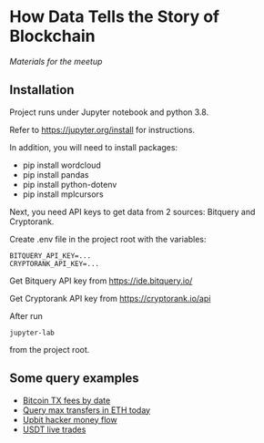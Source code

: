 # How Data Tells the Story of Blockchain

*Materials for the meetup*

## Installation

Project runs under Jupyter notebook and python 3.8.

Refer to https://jupyter.org/install for instructions.

In addition, you will need to install packages:

* pip install wordcloud
* pip install pandas
* pip install python-dotenv
* pip install mplcursors

Next, you need API keys to get data from 2 sources: Bitquery and Cryptorank.


Create .env file in the project root with the variables:

```
BITQUERY_API_KEY=...
CRYPTORANK_API_KEY=...
```

Get Bitquery API key from https://ide.bitquery.io/

Get Cryptorank API key from https://cryptorank.io/api


After run 
```
jupyter-lab
```

from the project root.


## Some query examples

* [Bitcoin TX fees by date](https://ide.bitquery.io/Query-max-tx-hash-value_1)
* [Query max transfers in ETH today](https://ide.bitquery.io/Query-max-transfers-in-ETH-today)
* [Upbit hacker money flow](https://explorer.bitquery.io/ethereum/address/0xa09871aeadf4994ca12f5c0b6056bbd1d343c029/graph?from=2017-03-01&till=2023-03-23)
* [USDT live trades](https://explorer.bitquery.io/ethereum/token/0xdac17f958d2ee523a2206206994597c13d831ec7/token_dex_trades)

